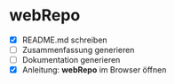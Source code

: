 # webRepo
- [x] README.md schreiben
- [ ] Zusammenfassung generieren
- [ ] Dokumentation generieren
- [x] Anleitung: **webRepo** im Browser öffnen
